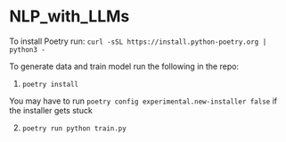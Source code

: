 # NLP_with_LLMs


To install Poetry run: `curl -sSL https://install.python-poetry.org | python3 -`


To generate data and train model run the following in the repo:

1. `poetry install`


  You may have to run `poetry config experimental.new-installer false` if the installer gets stuck


2. `poetry run python train.py`

